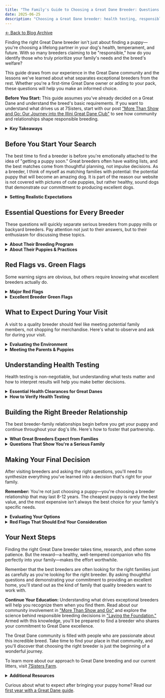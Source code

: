 ```yaml
---
title: "The Family's Guide to Choosing a Great Dane Breeder: Questions That Matter"
date: 2025-06-25
description: "Choosing a Great Dane breeder: health testing, responsible breeding, and tips for selecting the right puppy for your family."
---
```


[← Back to Blog Archive](https://mayfieldjones.com/archive)

Finding the right Great Dane breeder isn't just about finding a puppy—you're choosing a lifelong partner in your dog's health, temperament, and future. With so many breeders claiming to be "responsible," how do you identify those who truly prioritize your family's needs and the breed's welfare?

This guide draws from our experience in the Great Dane community and the lessons we've learned about what separates exceptional breeders from the rest. Whether you're a first-time Great Dane owner or adding to your pack, these questions will help you make an informed choice.

**Before You Start:** This guide assumes you've already decided on a Great Dane and understand the breed's basic requirements. If you want to understand what drives us at 7Sisters, start with our post ["More Than Show and Go: Our Journey into the Illini Great Dane Club"](/posts/2025-06-23-more-than-show-and-go) to see how community and relationships shape responsible breeding.

<details>
<summary><strong>Key Takeaways</strong></summary>

- Choosing the right breeder is as important as choosing the right puppy—look for transparency, health testing, and mentorship.
- Ask about breeding philosophy, health clearances, socialization, and ongoing support.
- Red flags: always having puppies available, lack of health documentation, unwillingness to let you visit, or no involvement in the breed community.
- Excellent breeders offer lifetime support, clear contracts, and are active in breed education and health studies.
- Use the provided checklists and questions to evaluate breeders and make an informed decision.

</details>

## Before You Start Your Search

The best time to find a breeder is before you're emotionally attached to the idea of "getting a puppy soon." Great breeders often have waiting lists, and the best matches come from thoughtful planning, not impulse decisions. As a breeder, I think of myself as matching families with potential: the potential puppy that will become an amazing dog. It is part of the reason our website is not covered with pictures of cute puppies, but rather healthy, sound dogs that demonstrate our committment to producing excellent dogs.

<details>
<summary><strong>Setting Realistic Expectations</strong></summary>

**Timeline Reality:**
- Quality breeders typically have 6-18 month waiting lists
- The best breeders often breed only 1-2 litters per year
- Puppy selection usually happens at 6-8 weeks old
- Ideally, plan to visit the breeder in person or at least virtually, before taking your puppy home

**Investment Understanding:**
- Quality Great Dane puppies typically cost $2,000-$4,000+
- Health testing adds significant costs that responsible breeders absorb
- Often, show-quality dogs command premium prices (We have a flat fee because we put the same love and consideration into all of our dogs)
- The most expensive puppy isn't always the best choice for your family

**What You Should Know About Yourself:**
- Your experience level with large dogs (For me, Great Danes fall into exotic animals as much as dogs due to their unique requiremnts)
- Your activity level and exercise commitments
- Your preferences for male vs. female (size differences are significant)
- Whether you're interested in showing, performance events, or just companionship

</details>

## Essential Questions for Every Breeder

These questions will quickly separate serious breeders from puppy mills or backyard breeders. Pay attention not just to their answers, but to their enthusiasm for discussing these topics.

<details>
<summary><strong>About Their Breeding Program</strong></summary>

**The Right Questions to Ask:**

**"Can you explain your breeding philosophy and strategy?"**

✅ **Good Answer:** They should articulate specific goals like temperament, health, or structure improvements. They might mention linebreeding strategies, outcrossing decisions, or working toward breed standards. Quality breeders can discuss their long-term goals spanning multiple generations.

❌ **Red Flag:** "We just breed our pets" or vague answers about "producing healthy puppies" without specifics.

**"Why did you choose this specific pairing?"**

✅ **Good Answer:** They should discuss how the sire and dam complement each other's strengths and offset weaknesses. Quality breeders can explain concepts like coefficient of inbreeding (COI), discuss pedigree analysis, and explain expected outcomes. For deeper insight into this process, see our post ["Laying the Foundation: Science, Mentorship, and Our First 7Sisters Litters"](/posts/2025-06-23-laying-the-foundation) where we detail our progressive breeding strategy.

❌ **Red Flag:** "She was in season" or "We liked both dogs" without deeper genetic planning.

**"Who are your mentors in the breed?"**

✅ **Good Answer:** They should name specific, accomplished breeders who guide their decisions. Quality breeders often co-breed with mentors, attend breed education events, and stay connected to breed clubs.

❌ **Red Flag:** No mentors, or they claim to be entirely self-taught.

**"What health testing do you perform?"**

✅ **Good Answer:** At minimum: cardiac clearance, thyroid testing, and hip evaluation and eye testing. Advanced breeders may discuss genetic testing, dilated cardiomyopathy (DCM) screening, and breed-specific concerns. They should provide copies of all health clearances.

❌ **Red Flag:** "The vet says they're healthy" without specific testing, or refusal to provide documentation.

</details>

<details>
<summary><strong>About Their Puppies & Practices</strong></summary>

**Understanding Their Puppy Program:**

**"How do you socialize your puppies?"**

✅ **Good Answer:** Detailed socialization protocols starting around 3 weeks, exposure to various sounds/surfaces/people, early neurological stimulation (ENS), and structured puppy curriculum. They should welcome families visiting to help socialize puppies.

**"How do you match puppies to families?"**

✅ **Good Answer:** Temperament testing, lifestyle questionnaires, ongoing communication about family needs, and prioritizing best fit over "first come, first served." Quality breeders often maintain some control over puppy placement.

**"What ongoing support do you provide?"**

✅ **Good Answer:** Lifetime support for questions, willingness to take dogs back if needed, regular check-ins, feeding/training guidance, and connections to other puppy families. Many maintain private Facebook groups for ongoing community.

**"What contracts and guarantees do you offer?"**

✅ **Good Answer:** Written contracts covering health guarantees, spay/neuter requirements for pet puppies, return policies, and clear expectations for both parties. They should explain why contracts protect both families and dogs.

</details>

## Red Flags vs. Green Flags

Some warning signs are obvious, but others require knowing what excellent breeders actually do.

<details>
<summary><strong>Major Red Flags</strong></summary>

⚠️ **Immediate Concerns:**
- **Always has puppies available** - Quality breeding requires careful timing
- **Won't let you visit** - Legitimate breeders welcome visits
- **Can't provide health clearances** - Non-negotiable for responsible breeding
- **Sells to pet stores** - Responsible breeders place puppies personally
- **Multiple breeds** - Expertise requires focus
- **Pressure to decide quickly** - Good breeders want thoughtful matches
- **No questions about you** - They should screen families carefully
- **Won't take dogs back** - Lifetime commitment is standard

🚩 **Subtle Warning Signs:**
- Focus on "rare" colors or sizes over health/temperament
- Marketing "Euro" or "European" Great Danes that don't conform to the Great Dane breed standard
- No involvement in dog shows, performance events, or breed clubs
- Can't discuss pedigrees beyond one generation
- Vague answers about feeding, training, or care recommendations
- No other breeder references or professional relationships

</details>

<details>
<summary><strong>Excellent Breeder Green Flags</strong></summary>

✅ **Outstanding Signs:**
- **Active in breed community** - Shows, clubs, education events
- **Mentors other breeders** - Sharing knowledge indicates expertise
- **Continuing education** - Attends seminars, reads research, evolves practices
- **Transparent about challenges** - Honest about breed limitations and difficulties
- **Long-term relationships** - Families who return for second dogs
- **Professional references** - Veterinarians, other breeders, breed experts
- **Detailed puppy records** - Weight charts, vaccination records, early observations
- **Thoughtful breeding frequency** - Limited litters allow focus on quality

✅ **Bonus Points:**
- Co-breeding relationships with established breeders
- Participation in breed health studies or research
- Multiple generations of their own breeding
- Success in various venues (conformation, performance, therapy work)
- Recognition from breed organizations or kennel clubs

</details>

## What to Expect During Your Visit

A visit to a quality breeder should feel like meeting potential family members, not shopping for merchandise. Here's what to observe and ask for during your visit.

<details>
<summary><strong>Evaluating the Environment</strong></summary>

**What You Should See:**

**Clean, Safe Facilities:**
- Dogs should be clean, well-groomed, and healthy-looking
- Living areas should be spacious, clean, and well-maintained
- Multiple areas for exercise, play, and rest
- Safe fencing and appropriate housing for the climate

**Happy, Well-Socialized Adult Dogs:**
- Dogs should be friendly and comfortable with strangers
- Clear relationships between dogs and breeder
- Dogs living as family members, not just breeding stock
- Opportunity to meet both parents if possible

**Puppy Areas:**
- Clean whelping areas with appropriate temperature control
- Age-appropriate toys and enrichment
- Evidence of early socialization (various surfaces, sounds)
- Puppies should be alert, playful, and healthy-looking

**Questions During Your Visit:**
- "Can you show me the health clearances for both parents?"
- "What does a typical day look like for the puppies?"
- "How do you handle puppy selection and matching?"
- "What happens if this puppy doesn't work out for our family?"
- "Can we meet some families who've gotten puppies from you?"

</details>

<details>
<summary><strong>Meeting the Parents & Puppies</strong></summary>

**Evaluating the Adult Dogs:**

**Temperament Observations:**
- Both parents should demonstrate stable, friendly temperaments
- Dogs should be comfortable with strangers but not overly excited or fearful
- Clear bond between dogs and breeder
- Ask about the dogs' daily routines and activities

**Physical Assessment:**
- Good body condition - neither overweight nor underweight
- Clean ears, bright eyes, healthy coat
- Appropriate size and structure for Great Danes
- Ask to see any titles or achievements

**Puppy Evaluation:**

**Health Indicators:**
- Clean ears and eyes with no discharge
- Good body condition and muscle tone
- Active and alert when awake
- No signs of illness (coughing, lethargy, diarrhea)

**Temperament Signs:**
- Curiosity about new people
- Appropriate response to handling
- Good interaction with littermates
- Recovery from startle responses

</details>

## Understanding Health Testing

Health testing is non-negotiable, but understanding what tests matter and how to interpret results will help you make better decisions.

<details>
<summary><strong>Essential Health Clearances for Great Danes</strong></summary>

**Required Testing:**

**Cardiac Clearance:**
- Cardiac evaluation by a veterinary cardiologist
- Look for OFA Cardiac clearance or equivalent
- Critical due to Great Dane susceptibility to heart conditions

**Hip Evaluation:**
- OFA (Orthopedic Foundation for Animals) certification preferred
- PennHIP evaluation is also acceptable
- Look for "Fair" or better ratings
- Both parents should be evaluated after 24 months of age

**Thyroid Testing:**
- Complete thyroid panel including autoantibodies
- OFA thyroid clearance preferred
- Should be normal or acceptable
- Important for long-term health and temperament

**Eye Clearance:**
- CERF (Canine Eye Registration Foundation) exam
- Performed by veterinary ophthalmologist
- Clear of hereditary eye diseases

**Advanced Testing:**
Progressive breeders may also perform:
- Genetic testing for known mutations
- DCM (Dilated Cardiomyopathy) screening protocols
- Stomach tacking recommendations
- Additional breed-specific testing

</details>

<details>
<summary><strong>How to Verify Health Testing</strong></summary>

**Documentation You Should Receive:**
- Copies of all health clearances for both parents
- OFA certification numbers you can verify online
- Veterinary reports from testing
- Pedigree information showing health testing on ancestors

**Important Note About Missing Documentation:**
If any health testing documentation is missing, there may be valid reasons. Always ask your breeder to explain why something is missing rather than assuming it's a red flag. For example, some breeders work with dogs from other countries that have equivalent but different testing protocols, or they may be working with younger dogs that haven't yet reached the age for certain OFA testing requirements. A responsible breeder will be transparent about why documentation might be missing and what alternative testing or timing applies.

**Red Flags in Health Testing:**

❌ **Warning Signs:**
- Refusal to provide documentation
- "The vet says they're healthy" without specific testing
- Testing performed by non-specialists
- Claims that testing is "unnecessary" for their lines

**Understanding Results:**
Not every dog needs perfect scores, but you should understand:
- How the breeder interprets and uses results
- Why they chose to breed dogs with specific clearances
- What the results mean for your puppy's future health
- Whether both parents complement each other's strengths

</details>

## Building the Right Breeder Relationship

The best breeder-family relationships begin before you get your puppy and continue throughout your dog's life. Here's how to foster that partnership.

<details>
<summary><strong>What Great Breeders Expect from Families</strong></summary>

**During the Selection Process:**
- **Honest communication** about your experience, lifestyle, and expectations
- **Patience with their process** - good matching takes time
- **Willingness to wait** for the right puppy rather than any available puppy
- **Respect for their expertise** in puppy selection and placement
- **Understanding of contracts** and commitment to follow through

**After You Get Your Puppy:**
- **Regular updates** on your dog's development and health
- **Following their feeding and care recommendations** initially
- **Prompt communication** about any health or behavior concerns
- **Honoring contract requirements** for spay/neuter, showing, etc.
- **Maintaining the relationship** beyond just problem-solving

**Long-term Partnership:**
- Sharing your dog's achievements and milestones
- Being willing to help socialize future litters
- Providing references for other potential families
- Contributing to breed health studies if requested
- Considering them for future puppies

</details>

<details>
<summary><strong>Questions That Show You're a Serious Family</strong></summary>

**Questions That Impress Good Breeders:**
- "What feed do you recommend for their first year?"
- "How do you suggest we continue socialization after we bring puppy home?"
- "What early training goals should we focus on?"
- "How often would you like updates on puppy's development?"
- "What would you do if this puppy developed a specific health condition?"
- "Can you explain the coefficient of inbreeding for this litter?"
- "What traits from each parent are you hoping to see in the puppies?"
- "How do you evaluate temperament in young puppies?"

**Demonstrating Your Commitment:**
- Research their breeding program before visiting
- Ask for references from other puppy families
- Discuss your long-term plans for the dog
- Show flexibility in timing for the right match
- Express interest in breed community involvement

</details>

## Making Your Final Decision

After visiting breeders and asking the right questions, you'll need to synthesize everything you've learned into a decision that's right for your family.

**Remember:** You're not just choosing a puppy—you're choosing a breeder relationship that may last 8-12 years. The cheapest puppy is rarely the best value, and the most expensive isn't always the best choice for your family's specific needs.

<details>
<summary><strong>Evaluating Your Options</strong></summary>

**Create Your Comparison Framework:**

**Non-Negotiables:**
- Complete, age appropriate, health testing on both parents
- Willingness to let you visit and meet adult dogs
- Clear contracts and health guarantees
- Lifetime support and willingness to take dog back
- Good reputation in the breed community

**Strong Preferences:**
- Active involvement in breed community
- Mentorship relationships with established breeders
- Detailed socialization and puppy development programs
- Multiple generations of their own breeding
- Good communication style and availability

**Nice to Have:**
- Geographic proximity for easy visits
- Specific color or markings preferences
- Show potential (if that interests you)
- Specific bloodlines or pedigree preferences
- Established puppy families for references

</details>

<details>
<summary><strong>Red Flags That Should End Your Consideration</strong></summary>

**Deal-Breakers:**
- Unwillingness to provide health testing documentation
- Refusal to let you visit or meet the dogs
- No health guarantees or support after purchase
- Pressure tactics or "limited time" offers
- Multiple breeds or constant availability of puppies
- Poor references or reputation in the community
- Unwillingness to take dogs back if needed
- Focus on profit over proper placement

**Subtle Concerns That Should Make You Pause:**
- Reluctance to discuss challenges or limitations
- No involvement in breed education or community
- Vague answers about breeding decisions
- Limited knowledge about pedigrees or genetics
- Poor communication or responsiveness
- Inconsistent information between visits or conversations

</details>

## Your Next Steps

Finding the right Great Dane breeder takes time, research, and often some patience. But the reward—a healthy, well-tempered companion who fits perfectly into your family—makes the effort worthwhile.

Remember that the best breeders are often looking for the right families just as carefully as you're looking for the right breeder. By asking thoughtful questions and demonstrating your commitment to providing an excellent home, you'll stand out as the kind of family that quality breeders want to work with.

**Continue Your Education:** Understanding what drives exceptional breeders will help you recognize them when you find them. Read about our community involvement in ["More Than Show and Go"](/posts/2025-06-23-more-than-show-and-go) and explore the science behind responsible breeding decisions in ["Laying the Foundation."](/posts/2025-06-23-laying-the-foundation) Armed with this knowledge, you'll be prepared to find a breeder who shares your commitment to Great Dane excellence.

The Great Dane community is filled with people who are passionate about this incredible breed. Take time to find your place in that community, and you'll discover that choosing the right breeder is just the beginning of a wonderful journey.

To learn more about our approach to Great Dane breeding and our current litters, visit [7Sisters Farm](/7Sisters).

<details>
<summary><strong>Additional Resources</strong></summary>

**Helpful Organizations:**
- **Great Dane Club of America (GDCA)** - National breed club with breeder directory
- **American Kennel Club (AKC)** - Breeder marketplace and breed information
- **Orthopedic Foundation for Animals (OFA)** - Health testing database
- **Local Great Dane clubs** - Regional breed clubs often have breeder referrals

**Questions for Your Veterinarian:**
- What health testing should I verify with potential breeders?
- What Great Dane health concerns should I be aware of?
- Can you recommend any local breeders?
- What should I look for in health documentation?

**Research Tools:**
- OFA health testing database for verifying clearances
- AKC breed directories and event listings
- Great Dane specialty show results and breeder participation
- Online pedigree databases for researching bloodlines such as [Quintessa](https://quintessa.net.au/Databases/search.html)

</details>

Curious about what to expect after bringing your puppy home? Read our [first year with a Great Dane guide](/posts/2025-07-03-the-first-year).
